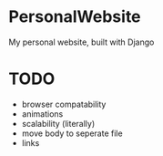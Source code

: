# PersonalWebsite
My personal website, built with Django


# TODO
- browser compatability
- animations
- scalability (literally)
- move body to seperate file
- links